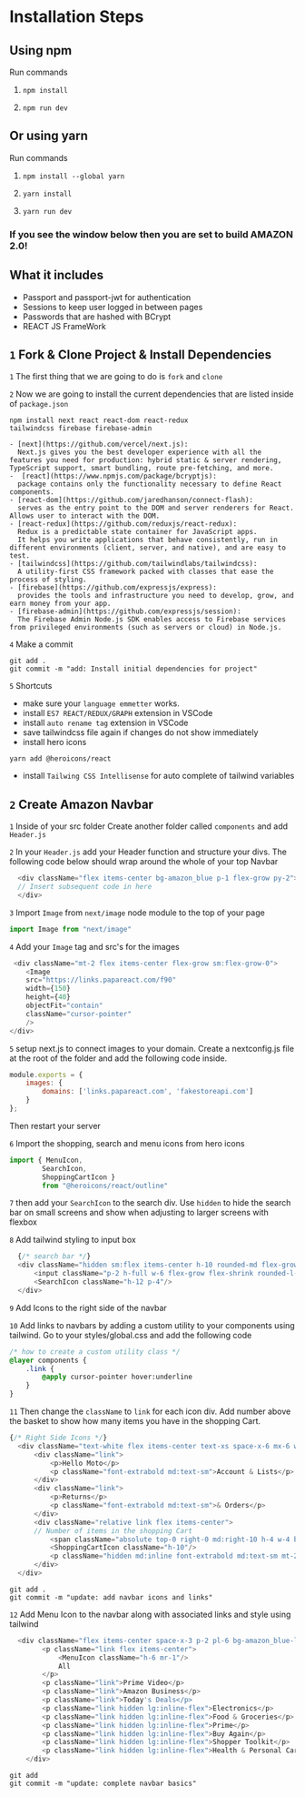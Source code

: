 # Installation Steps

## Using npm

Run commands

1) ```npm install```

2) ```npm run dev```

## Or using yarn

Run commands 

1) ```npm install --global yarn```

2) ```yarn install```

3) ```yarn run dev```


### If you see the window below then you are set to build AMAZON 2.0!

## What it includes

* Passport and passport-jwt for authentication
* Sessions to keep user logged in between pages
* Passwords that are hashed with BCrypt
* REACT JS FrameWork

## `1` Fork & Clone Project & Install Dependencies

`1` The first thing that we are going to do is `fork` and `clone`

`2` Now we are going to install the current dependencies that are listed inside of `package.json`

```text
npm install next react react-dom react-redux 
tailwindcss firebase firebase-admin
```

```text
- [next](https://github.com/vercel/next.js):
  Next.js gives you the best developer experience with all the features you need for production: hybrid static & server rendering, TypeScript support, smart bundling, route pre-fetching, and more. 
-  [react](https://www.npmjs.com/package/bcryptjs): 
  package contains only the functionality necessary to define React components.
- [react-dom](https://github.com/jaredhanson/connect-flash): 
  serves as the entry point to the DOM and server renderers for React. Allows user to interact with the DOM.
- [react-redux](https://github.com/reduxjs/react-redux):
  Redux is a predictable state container for JavaScript apps.
  It helps you write applications that behave consistently, run in different environments (client, server, and native), and are easy to test.
- [tailwindcss](https://github.com/tailwindlabs/tailwindcss):
  A utility-first CSS framework packed with classes that ease the process of styling.
- [firebase](https://github.com/expressjs/express):
  provides the tools and infrastructure you need to develop, grow, and earn money from your app.
- [firebase-admin](https://github.com/expressjs/session): 
  The Firebase Admin Node.js SDK enables access to Firebase services from privileged environments (such as servers or cloud) in Node.js.
```

`4` Make a commit

```text
git add .
git commit -m "add: Install initial dependencies for project"
```


`5` Shortcuts

* make sure your `language emmetter` works.
* install `ES7 REACT/REDUX/GRAPH` extension in VSCode
* install `auto rename tag` extension in VSCode
* save tailwindcss file again if changes do not show immediately
* install hero icons

```text
yarn add @heroicons/react
```

* install `Tailwing CSS Intellisense` for auto complete of tailwind variables

## `2` Create Amazon Navbar

`1` Inside of your src folder Create another folder called `components` and add `Header.js`

`2` In your `Header.js` add your Header function and structure your divs. The following code below should wrap around the whole of your top Navbar

```js
  <div className="flex items-center bg-amazon_blue p-1 flex-grow py-2">
  // Insert subsequent code in here
  </div>
```

`3` Import `Image` from `next/image` node module to the top of your page

```js
import Image from "next/image"
```

`4` Add your `Image` tag and src's for the images

```js
 <div className="mt-2 flex items-center flex-grow sm:flex-grow-0">
    <Image
    src="https://links.papareact.com/f90"
    width={150}
    height={40}
    objectFit="contain"
    className="cursor-pointer"
    />
</div>
```

`5` setup next.js to connect images to your domain. Create a nextconfig.js file at the root of the folder and add the following code inside. 

```js
module.exports = {
    images: {
        domains: ['links.papareact.com', 'fakestoreapi.com']
    }
};
```

Then restart your server

`6` Import the shopping, search and menu icons from hero icons

```js
import { MenuIcon, 
        SearchIcon, 
        ShoppingCartIcon } 
        from "@heroicons/react/outline"
```

`7` then add your `SearchIcon` to the search div. Use `hidden` to hide the search bar on small screens and show when adjusting to larger screens with flexbox

`8` Add tailwind styling to input box

```js
  {/* search bar */}
  <div className="hidden sm:flex items-center h-10 rounded-md flex-grow cursor-pointer bg-yellow-400 hover:bg-yellow-500">
      <input className="p-2 h-full w-6 flex-grow flex-shrink rounded-l-md focus:outline-none px-4" type="text" />
      <SearchIcon className="h-12 p-4"/>
  </div>
```


`9` Add Icons to the right side of the navbar

`10` Add links to navbars by adding a custom utility to your components using tailwind. Go to your styles/global.css and add the following code 

```css
/* how to create a custom utility class */
@layer components {
    .link {
        @apply cursor-pointer hover:underline
    }
}
```



`11` Then change the `className` to `link` for each icon div. Add number above the basket to show how many items you have in the shopping Cart.

```js
{/* Right Side Icons */}
  <div className="text-white flex items-center text-xs space-x-6 mx-6 whitespace-nowrap"> 
      <div className="link">
          <p>Hello Moto</p>
          <p className="font-extrabold md:text-sm">Account & Lists</p>
      </div>
      <div className="link">
          <p>Returns</p>
          <p className="font-extrabold md:text-sm">& Orders</p>
      </div>
      <div className="relative link flex items-center">
      // Number of items in the shopping Cart
          <span className="absolute top-0 right-0 md:right-10 h-4 w-4 bg-yellow-400 text-center rounded-full text-black font-bold">0</span>
          <ShoppingCartIcon className="h-10"/>
          <p className="hidden md:inline font-extrabold md:text-sm mt-2">Basket</p>
      </div>
  </div>
```

```text
git add .
git commit -m "update: add navbar icons and links"
```

`12` Add Menu Icon to the navbar along with associated links and style using tailwind

```js
  <div className="flex items-center space-x-3 p-2 pl-6 bg-amazon_blue-light text-white text-sm">
        <p className="link flex items-center">
            <MenuIcon className="h-6 mr-1"/>
            All
        </p>
        <p className="link">Prime Video</p>
        <p className="link">Amazon Business</p>
        <p className="link">Today's Deals</p>
        <p className="link hidden lg:inline-flex">Electronics</p>
        <p className="link hidden lg:inline-flex">Food & Groceries</p>
        <p className="link hidden lg:inline-flex">Prime</p>
        <p className="link hidden lg:inline-flex">Buy Again</p>
        <p className="link hidden lg:inline-flex">Shopper Toolkit</p>
        <p className="link hidden lg:inline-flex">Health & Personal Care</p>
    </div>
```

```text
git add
git commit -m "update: complete navbar basics"
```